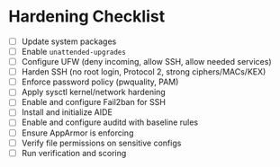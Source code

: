 # Hardening Checklist

- [ ] Update system packages
- [ ] Enable `unattended-upgrades`
- [ ] Configure UFW (deny incoming, allow SSH, allow needed services)
- [ ] Harden SSH (no root login, Protocol 2, strong ciphers/MACs/KEX)
- [ ] Enforce password policy (pwquality, PAM)
- [ ] Apply sysctl kernel/network hardening
- [ ] Enable and configure Fail2ban for SSH
- [ ] Install and initialize AIDE
- [ ] Enable and configure auditd with baseline rules
- [ ] Ensure AppArmor is enforcing
- [ ] Verify file permissions on sensitive configs
- [ ] Run verification and scoring
